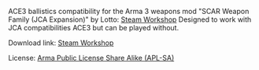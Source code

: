ACE3 ballistics compatibility for the Arma 3 weapons mod "SCAR Weapon Family (JCA Expansion)" by Lotto: [Steam Workshop](https://steamcommunity.com/sharedfiles/filedetails/?id=3345739516)
Designed to work with JCA compatibilities ACE3 but can be played without.

Download link: [Steam Workshop](https://steamcommunity.com/sharedfiles/filedetails/?id=3518160275)

License: [Arma Public License Share Alike (APL-SA)](https://www.bohemia.net/community/licenses/arma-public-license-share-alike)
